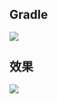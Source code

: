 ## Gradle
[![](https://jitpack.io/v/zj565061763/input.svg)](https://jitpack.io/#zj565061763/input)

## 效果
![](https://thumbsnap.com/i/2M1Yl8Vm.gif?0404)